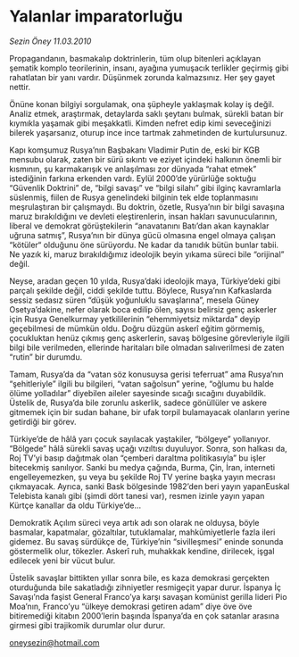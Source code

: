 # Yalanlar imparatorluğu

*Sezin Öney 11.03.2010*

<div class="yazi"><p>Propagandanın, basmakalıp doktrinlerin, tüm olup bitenleri açıklayan şematik komplo teorilerinin, insanı, ayağına yumuşacık terlikler geçirmiş gibi rahatlatan bir yanı vardır. Düşünmek zorunda kalmazsınız. Her şey gayet nettir.</p>
<p>Önüne konan bilgiyi sorgulamak, ona şüpheyle yaklaşmak kolay iş değil. Analiz etmek, araştırmak, detaylarda saklı şeytanı bulmak, sürekli batan bir kıymıkla yaşamak gibi meşakkatli. Kimden nefret edip kimi seveceğinizi bilerek yaşarsanız, oturup ince ince tartmak zahmetinden de kurtulursunuz.</p>
<p>Kapı komşumuz Rusya’nın Başbakanı Vladimir Putin de, eski bir KGB mensubu olarak, zaten bir sürü sıkıntı ve eziyet içindeki halkının önemli bir kısmının, şu karmakarışık ve anlaşılması zor dünyada “rahat etmek” istediğinin farkına erkenden vardı. Eylül 2000’de yürürlüğe soktuğu “Güvenlik Doktrini” de, “bilgi savaşı” ve “bilgi silahı” gibi ilginç kavramlarla süslenmiş, fiilen de Rusya genelindeki bilginin tek elde toplanmasını meşrulaştıran bir çalışmaydı. Bu doktrin, özetle, Rusya’nın bir bilgi savaşına maruz bırakıldığını ve devleti eleştirenlerin, insan hakları savunucularının, liberal ve demokrat görüştekilerin “anavatanını Batı’dan akan kaynaklar uğruna satmış”, Rusya’nın bir dünya gücü olmasına engel olmaya çalışan “kötüler“ olduğunu öne sürüyordu. Ne kadar da tanıdık bütün bunlar tabii. Ne yazık ki, maruz bırakıldığımız ideolojik beyin yıkama süreci bile “orijinal” değil.</p>
<p>Neyse, aradan geçen 10 yılda, Rusya’daki ideolojik maya, Türkiye’deki gibi parçalı şekilde değil, ciddi şekilde tuttu. Böylece, Rusya’nın Kafkaslarda sessiz sedasız süren “düşük yoğunluklu savaşlarına”, mesela Güney Osetya’dakine, nefer olarak boca edilip ölen, sayısı belirsiz genç askerler için Rusya Genelkurmay yetkililerinin “ehemmiyetsiz miktarda” deyip geçebilmesi de mümkün oldu. Doğru düzgün askerî eğitim görmemiş, çocukluktan henüz çıkmış genç askerlerin, savaş bölgesine görevleriyle ilgili bilgi bile verilmeden, ellerinde haritaları bile olmadan salıverilmesi de zaten “rutin” bir durumdu.</p>
<p>Tamam, Rusya’da da “vatan söz konusuysa gerisi teferruat” ama Rusya’nın “şehitleriyle” ilgili bu bilgileri, “vatan sağolsun” yerine, “oğlumu bu halde ölüme yolladılar” diyebilen aileler sayesinde sıcağı sıcağını duyabildik. Üstelik de, Rusya’da bile zorunlu askerlik, sadece gönüllüler ve askere gitmemek için bir sudan bahane, bir ufak torpil bulamayacak olanların yerine getirdiği bir görev.</p>
<p>Türkiye’de de hâlâ yarı çocuk sayılacak yaştakiler, “bölgeye” yollanıyor. “Bölgede” hâlâ sürekli savaş uçağı vızıltısı duyuluyor. Sonra, son halkası da, Roj TV’yi basıp dağıtmak olan “çemberi daraltma politikasıyla” bu işler bitecekmiş sanılıyor. Sanki bu medya çağında, Burma, Çin, İran, interneti engelleyemezken, şu veya bu şekilde Roj TV yerine başka yayın mecrası çıkmayacak. Ayrıca, sanki Bask bölgesinde 1982’den beri yayın yapanEuskal Telebista kanalı gibi (şimdi dört tanesi var), resmen izinle yayın yapan Kürtçe kanallar da oldu Türkiye’de...</p>
<p>Demokratik Açılım süreci veya artık adı son olarak ne olduysa, böyle basmalar, kapatmalar, gözaltılar, tutuklamalar, mahkûmiyetlerle fazla ileri gidemez. Bu savaş sürdükçe de, Türkiye’nin “sivilleşmesi” eninde sonunda göstermelik olur, tökezler. Askerî ruh, muhakkak kendine, dirilecek, işgal edilecek yeni bir vücut bulur.</p>
<p>Üstelik savaşlar bittikten yıllar sonra bile, es kaza demokrasi gerçekten oturduğunda bile sakatladığı zihniyetler resmigeçit yapar durur. İspanya İç Savaşı’nda faşist General Franco’ya karşı savaşan komünist gerilla lideri Pio Moa’nın, Franco’yu “ülkeye demokrasi getiren adam” diye öve öve bitiremediği kitabın 2000’lerin başında İspanya’da en çok satanlar arasına girmesi gibi trajikomik durumlar olur durur.</p>
<p><a href="mailto:oneysezin@hotmail.com">oneysezin@hotmail.com</a></p>
</div>
